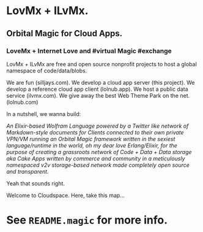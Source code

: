# LovMx + ILvMx.
## Orbital Magic for Cloud Apps.
### LoveMx + Internet Love and #virtual Magic #exchange

LovMx + ILvMx are free and open source nonprofit projects 
to host a global namespace of code/data/blobs.

We are fun (silljays.com).
We develop a cloud app server (this project).
We develop a reference cloud app client (lolnub.app). 
We host a public data service (ilvmx.com).
We give away the best Web Theme Park on the net. (lolnub.com)

In a nutshell, we wanna build: 
 
*An Elixir-based Wolfram Language 
powered by a Twitter like network 
of Markdown-style documents 
for Clients connected to their own private VPN/VM
running an Orbital Magic framework written in the 
sexiest language/runtime in the world, oh my dear love Erlang/Elixir, 
for the purpose of creating a grassroots network
of Code + Data + Data storage aka Cake Apps 
written by commerce and community 
in a *meticulously* namespaced 
v2v storage-based network made 
completely open source and transparent.*

Yeah that sounds right.

Welcome to Cloudspace. Here, take this map...

# See `README.magic` for more info.